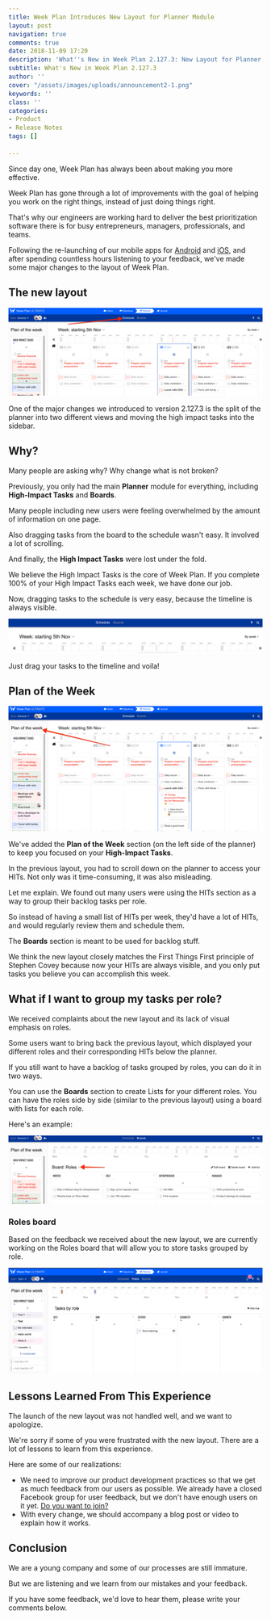 ```yaml
---
title: Week Plan Introduces New Layout for Planner Module
layout: post
navigation: true
comments: true
date: 2018-11-09 17:20
description: 'What''s New in Week Plan 2.127.3: New Layout for Planner Module'
subtitle: What's New in Week Plan 2.127.3
author: ''
cover: "/assets/images/uploads/announcement2-1.png"
keywords: ''
class: ''
categories:
- Product
- Release Notes
tags: []

---
```

Since day one, Week Plan has always been about making you more effective.

Week Plan has gone through a lot of improvements with the goal of helping you work on the right things, instead of just doing things right.

That's why our engineers are working hard to deliver the best prioritization software there is for busy entrepreneurs, managers, professionals, and teams.

Following the re-launching of our mobile apps for [Android](https://weekplan.net/week-plan-releases-faster-android-app/) and [iOS](https://weekplan.net/introducing-the-new-week-plan-app-for-ios/), and after spending countless hours listening to your feedback, we've made some major changes to the layout of Week Plan.

## The new layout

![](/assets/images/uploads/schedule-section.png)

One of the major changes we introduced to version 2.127.3 is the split of the planner into two different views and moving the high impact tasks into the sidebar.

## Why?

Many people are asking why? Why change what is not broken?

Previously, you only had the main **Planner** module for everything, including **High-Impact Tasks** and **Boards**. 

Many people including new users were feeling overwhelmed by the amount of information on one page. 

Also dragging tasks from the board to the schedule wasn't easy. It involved a lot of scrolling.

And finally, the **High Impact Tasks** were lost under the fold. 

We believe the High Impact Tasks is the core of Week Plan. If you complete 100% of your High Impact Tasks each week, we have done our job.

Now, dragging tasks to the schedule is very easy, because the timeline is always visible.

![](/assets/images/uploads/timeline.png)

Just drag your tasks to the timeline and voila!

## Plan of the Week

![](/assets/images/uploads/plan-of-week.png)

We've added the **Plan of the Week** section (on the left side of the planner) to keep you focused on your **High-Impact Tasks**.

In the previous layout, you had to scroll down on the planner to access your HITs. Not only was it time-consuming, it was also misleading.

Let me explain. We found out many users were using the HITs section as a way to group their backlog tasks per role. 

So instead of having a small list of HITs per week, they'd have a lot of HITs, and would regularly review them and schedule them.

The **Boards** section is meant to be used for backlog stuff.

We think the new layout closely matches the First Things First principle of Stephen Covey because now your HITs are always visible, and you only put tasks you believe you can accomplish this week.

## What if I want to group my tasks per role?

We received complaints about the new layout and its lack of visual emphasis on roles.

Some users want to bring back the previous layout, which displayed your different roles and their corresponding HITs below the planner.

If you still want to have a backlog of tasks grouped by roles, you can do it in two ways.

You can use the **Boards** section to create Lists for your different roles. You can have the roles side by side (similar to the previous layout) using a board with lists for each role.

Here's an example:

![](/assets/images/uploads/roles-new.png)

### Roles board

Based on the feedback we received about the new layout, we are currently working on the Roles board that will allow you to store tasks grouped by role.

![](/assets/images/uploads/roles-1.png)

## Lessons Learned From This Experience

The launch of the new layout was not handled well, and we want to apologize.

We're sorry if some of you were frustrated with the new layout. There are a lot of lessons to learn from this experience.

Here are some of our realizations:

* We need to improve our product development practices so that we get as much feedback from our users as possible. We already have a closed Facebook group for user feedback, but we don't have enough users on it yet. [Do you want to join?](https://www.facebook.com/groups/430163354142822/) 
* With every change, we should accompany a blog post or video to explain how it works.

## Conclusion

We are a young company and some of our processes are still immature.

But we are listening and we learn from our mistakes and your feedback.

 If you have some feedback, we'd love to hear them, please write your comments below.